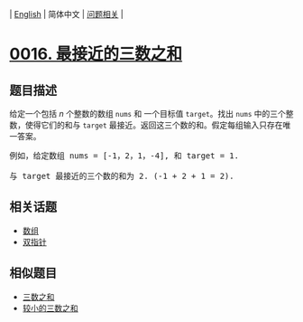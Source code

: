 
| [English](README_EN.md) | 简体中文 | [问题相关](QUESTION.md) |
# [0016. 最接近的三数之和](https://leetcode-cn.com/problems/3sum-closest/)
## 题目描述
<p>给定一个包括&nbsp;<em>n</em> 个整数的数组&nbsp;<code>nums</code><em>&nbsp;</em>和 一个目标值&nbsp;<code>target</code>。找出&nbsp;<code>nums</code><em>&nbsp;</em>中的三个整数，使得它们的和与&nbsp;<code>target</code>&nbsp;最接近。返回这三个数的和。假定每组输入只存在唯一答案。</p>

<pre>例如，给定数组 nums = [-1，2，1，-4], 和 target = 1.

与 target 最接近的三个数的和为 2. (-1 + 2 + 1 = 2).
</pre>

## 相关话题
- [数组](https://leetcode-cn.com/tag/array)
- [双指针](https://leetcode-cn.com/tag/two-pointers)
## 相似题目
- [三数之和](../0015/README.md)
- [较小的三数之和](../0259/README.md)
